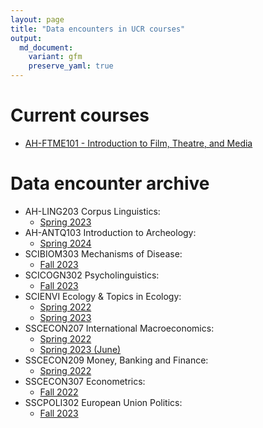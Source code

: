 ```yaml
---
layout: page
title: "Data encounters in UCR courses"
output:
  md_document:
    variant: gfm
    preserve_yaml: true
---
```


# Current courses

* [AH-FTME101 - Introduction to Film, Theatre, and Media](AH-FTME101)

# Data encounter archive

- AH-LING203 Corpus Linguistics:
  - [Spring 2023](archive/AH-LING203_2023h1)
- AH-ANTQ103 Introduction to Archeology:
  - [Spring 2024](archive/AH-ANTQ103_2024h1)
- SCIBIOM303 Mechanisms of Disease:
  - [Fall 2023](archive/SCIBIOM303_2024h1)
- SCICOGN302 Psycholinguistics:
  - [Fall 2023](archive/SCICOGN302_2023h2)
- SCIENVI Ecology & Topics in Ecology:
  - [Spring 2022](archive/SCIENVI201_2022h1)
  - [Spring 2023](archive/SCIENVI_2023h1)
- SSCECON207 International Macroeconomics:
  - [Spring 2022](archive/SSCECON207_2022h1)
  - [Spring 2023 (June)](archive/SSCECON207_2023h1)
- SSCECON209 Money, Banking and Finance:
  - [Spring 2022](archive/SSCECON209_2022h1)
- SSCECON307 Econometrics:
  - [Fall 2022](archive/SSCECON307_2022h2)
- SSCPOLI302 European Union Politics:
  - [Fall 2023](archive/SSCPOLI302_2023h2)